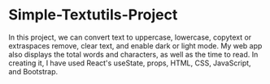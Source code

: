 <h1>Simple-Textutils-Project</h1>

In this project, we can convert text to uppercase, lowercase, copytext or extraspaces remove, clear text, and enable dark or light mode. My web app also displays the total words and characters, as well as the time to read. In creating it, I have used React's useState, props, HTML, CSS, JavaScript, and Bootstrap.
